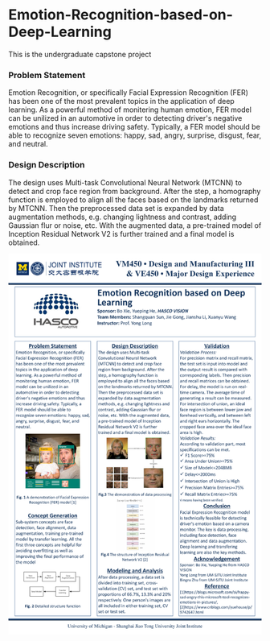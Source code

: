 # Emotion-Recognition-based-on-Deep-Learning


This is the undergraduate capstone project


### Problem Statement

Emotion Recognition, or specifically Facial Expression Recognition (FER) has been one of the most prevalent topics in the application of deep learning. As a powerful method of monitering human emotion, FER model can be unilized in an automotive in order to detecting driver's negative emotions and thus increase driving safety. Typically, a
FER model should be able to recognize seven emotions: happy, sad, angry, surprise, disgust, fear, and neutral.

### Design Description

The design uses Multi-task Convolutional Neural Network (MTCNN) to detect and crop face region from background. After the step, a homography function is employed to align all the faces based on the landmarks returned by MTCNN. Then the preprocessed data set is expanded by data augmentation methods, e.g. changing lightness and contrast, adding Gaussian flur or noise, etc. With the augmented data, a pre-trained model of Inception Residual Network V2 is further
trained and a final model is obtained.


![image](https://github.com/oliverwangx/Emotion-Recognition-based-on-Deep-Learning/blob/master/Team11_Poster%20(1).png)


